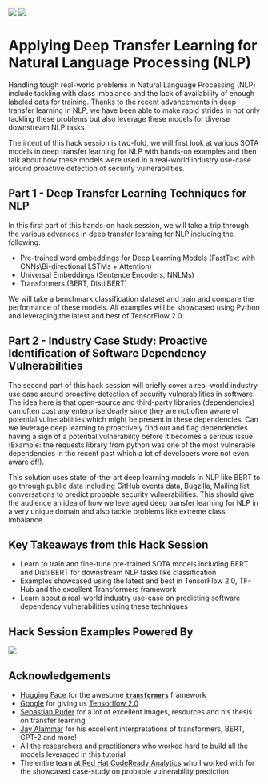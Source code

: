 ![](https://i.imgur.com/lzJdggI.png)
![](https://i.imgur.com/4PxqDeW.png)

# Applying Deep Transfer Learning for Natural Language Processing (NLP)

Handling tough real-world problems in Natural Language Processing (NLP) include tackling with class imbalance and the lack of availability of enough labeled data for training. Thanks to the recent advancements in deep transfer learning in NLP, we have been able to make rapid strides in not only tackling these problems but also leverage these models for diverse downstream NLP tasks.

The intent of this hack session is two-fold, we will first look at various SOTA models in deep transfer learning for NLP with hands-on examples and then talk about how these models were used in a real-world industry use-case around proactive detection of security vulnerabilities.

## Part 1 - Deep Transfer Learning Techniques for NLP

In this first part of this hands-on hack session, we will take a trip through the various advances in deep transfer learning for NLP including the following:

- Pre-trained word embeddings for Deep Learning Models (FastText with CNNs\Bi-directional LSTMs + Attention)
- Universal Embeddings (Sentence Encoders, NNLMs)
- Transformers (BERT, DistilBERT)

We will take a benchmark classification dataset and train and compare the performance of these models. All examples will be showcased using Python and leveraging the latest and best of TensorFlow 2.0.

## Part 2 - Industry Case Study: Proactive Identification of Software Dependency Vulnerabilities

The second part of this hack session will briefly cover a real-world industry use case around proactive detection of security vulnerabilities in software. The idea here is that open-source and third-party libraries (dependencies) can often cost any enterprise dearly since they are not often aware of potential vulnerabilities which might be present in these dependencies. Can we leverage deep learning to proactively find out and flag dependencies having a sign of a potential vulnerability before it becomes a serious issue (Example: the requests library from python was one of the most vulnerable dependencies in the recent past which a lot of developers were not even aware of!).

This solution uses state-of-the-art deep learning models in NLP like BERT to go through public data including GitHub events data, Bugzilla, Mailing list conversations to predict probable security vulnerabilities. This should give the audience an idea of how we leveraged deep transfer learning for NLP in a very unique domain and also tackle problems like extreme class imbalance.


## Key Takeaways from this Hack Session
- Learn to train and fine-tune pre-trained SOTA models including BERT and DistilBERT for downstream NLP tasks like classification
- Examples showcased using the latest and best in TensorFlow 2.0, TF-Hub and the excellent Transformers framework
- Learn about a real-world industry use-case on predicting software dependency vulnerabilities using these techniques


## Hack Session Examples Powered By
![](https://i.imgur.com/WTbqmnR.png)

## Acknowledgements

- [Hugging Face](https://huggingface.co/) for the awesome [__`transformers`__](https://github.com/huggingface/transformers) framework
- [Google](https://about.google/) for giving us [Tensorflow 2.0](https://www.tensorflow.org/)
- [Sebastian Ruder](http://ruder.io/) for a lot of excellent images, resources and his thesis on transfer learning
- [Jay Alammar](http://jalammar.github.io/) for his excellent interpretations of transformers, BERT, GPT-2 and more!
- All the researchers and practitioners who worked hard to build all the models leveraged in this tutorial
- The entire team at [Red Hat](https://www.redhat.com/en) [CodeReady Analytics](https://github.com/fabric8-analytics) who I worked with for the showcased case-study on probable vulnerability prediction
